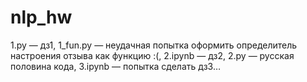 # nlp_hw
1.py — дз1,
1_fun.py — неудачная попытка оформить определитель настроения отзыва как функцию :(,
2.ipynb — дз2,
2.py — русская половина кода,
3.ipynb — попытка сделать дз3…
